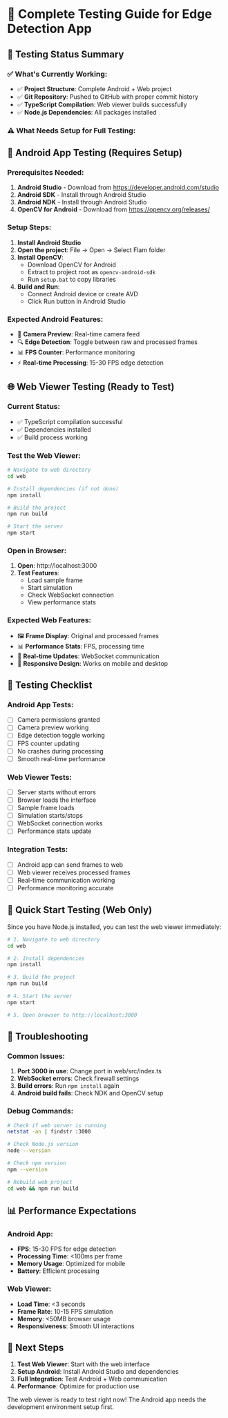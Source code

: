# 🧪 Complete Testing Guide for Edge Detection App

## 🎯 **Testing Status Summary**

### ✅ **What's Currently Working:**
- ✅ **Project Structure**: Complete Android + Web project
- ✅ **Git Repository**: Pushed to GitHub with proper commit history
- ✅ **TypeScript Compilation**: Web viewer builds successfully
- ✅ **Node.js Dependencies**: All packages installed

### ⚠️ **What Needs Setup for Full Testing:**

## 📱 **Android App Testing (Requires Setup)**

### **Prerequisites Needed:**
1. **Android Studio** - Download from https://developer.android.com/studio
2. **Android SDK** - Install through Android Studio
3. **Android NDK** - Install through Android Studio
4. **OpenCV for Android** - Download from https://opencv.org/releases/

### **Setup Steps:**
1. **Install Android Studio**
2. **Open the project**: File → Open → Select Flam folder
3. **Install OpenCV**:
   - Download OpenCV for Android
   - Extract to project root as `opencv-android-sdk`
   - Run `setup.bat` to copy libraries
4. **Build and Run**:
   - Connect Android device or create AVD
   - Click Run button in Android Studio

### **Expected Android Features:**
- 📸 **Camera Preview**: Real-time camera feed
- 🔍 **Edge Detection**: Toggle between raw and processed frames
- 📊 **FPS Counter**: Performance monitoring
- ⚡ **Real-time Processing**: 15-30 FPS edge detection

## 🌐 **Web Viewer Testing (Ready to Test)**

### **Current Status:**
- ✅ TypeScript compilation successful
- ✅ Dependencies installed
- ✅ Build process working

### **Test the Web Viewer:**
```bash
# Navigate to web directory
cd web

# Install dependencies (if not done)
npm install

# Build the project
npm run build

# Start the server
npm start
```

### **Open in Browser:**
1. **Open**: http://localhost:3000
2. **Test Features**:
   - Load sample frame
   - Start simulation
   - Check WebSocket connection
   - View performance stats

### **Expected Web Features:**
- 🖼️ **Frame Display**: Original and processed frames
- 📊 **Performance Stats**: FPS, processing time
- 🔄 **Real-time Updates**: WebSocket communication
- 📱 **Responsive Design**: Works on mobile and desktop

## 🧪 **Testing Checklist**

### **Android App Tests:**
- [ ] Camera permissions granted
- [ ] Camera preview working
- [ ] Edge detection toggle working
- [ ] FPS counter updating
- [ ] No crashes during processing
- [ ] Smooth real-time performance

### **Web Viewer Tests:**
- [ ] Server starts without errors
- [ ] Browser loads the interface
- [ ] Sample frame loads
- [ ] Simulation starts/stops
- [ ] WebSocket connection works
- [ ] Performance stats update

### **Integration Tests:**
- [ ] Android app can send frames to web
- [ ] Web viewer receives processed frames
- [ ] Real-time communication working
- [ ] Performance monitoring accurate

## 🚀 **Quick Start Testing (Web Only)**

Since you have Node.js installed, you can test the web viewer immediately:

```bash
# 1. Navigate to web directory
cd web

# 2. Install dependencies
npm install

# 3. Build the project
npm run build

# 4. Start the server
npm start

# 5. Open browser to http://localhost:3000
```

## 🔧 **Troubleshooting**

### **Common Issues:**
1. **Port 3000 in use**: Change port in web/src/index.ts
2. **WebSocket errors**: Check firewall settings
3. **Build errors**: Run `npm install` again
4. **Android build fails**: Check NDK and OpenCV setup

### **Debug Commands:**
```bash
# Check if web server is running
netstat -an | findstr :3000

# Check Node.js version
node --version

# Check npm version
npm --version

# Rebuild web project
cd web && npm run build
```

## 📊 **Performance Expectations**

### **Android App:**
- **FPS**: 15-30 FPS for edge detection
- **Processing Time**: <100ms per frame
- **Memory Usage**: Optimized for mobile
- **Battery**: Efficient processing

### **Web Viewer:**
- **Load Time**: <3 seconds
- **Frame Rate**: 10-15 FPS simulation
- **Memory**: <50MB browser usage
- **Responsiveness**: Smooth UI interactions

## 🎯 **Next Steps**

1. **Test Web Viewer**: Start with the web interface
2. **Setup Android**: Install Android Studio and dependencies
3. **Full Integration**: Test Android + Web communication
4. **Performance**: Optimize for production use

The web viewer is ready to test right now! The Android app needs the development environment setup first.
